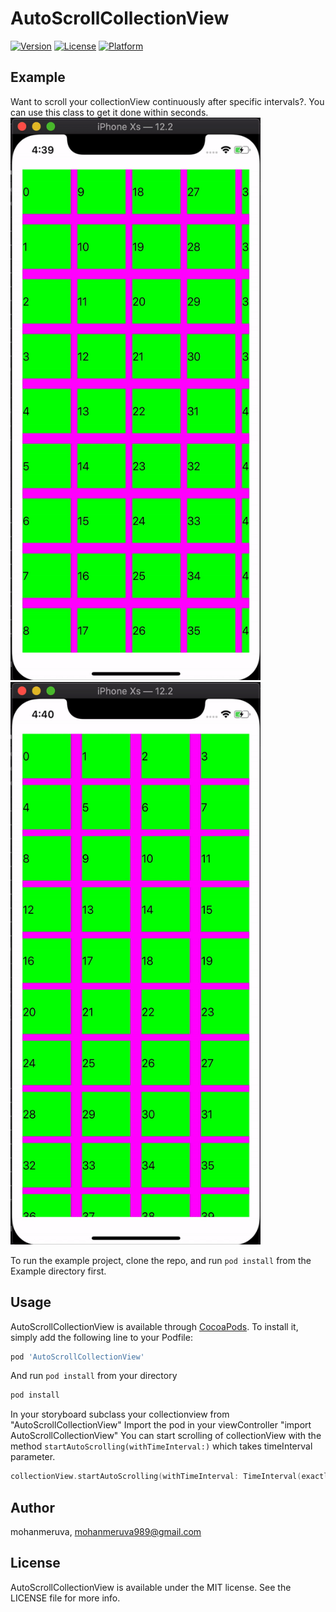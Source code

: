 # AutoScrollCollectionView

[![Version](https://img.shields.io/cocoapods/v/AutoScrollCollectionView.svg?style=flat)](https://cocoapods.org/pods/AutoScrollCollectionView)
[![License](https://img.shields.io/cocoapods/l/AutoScrollCollectionView.svg?style=flat)](https://cocoapods.org/pods/AutoScrollCollectionView)
[![Platform](https://img.shields.io/cocoapods/p/AutoScrollCollectionView.svg?style=flat)](https://cocoapods.org/pods/AutoScrollCollectionView)


## Example
Want to scroll your collectionView continuously after specific intervals?. You can use this class to get it done within seconds.
<span>
<img src="https://github.com/mohankrishnameruva/Assets/blob/master/HorizontalScroll.gif" width="400" height="900">
<img src="https://github.com/mohankrishnameruva/Assets/blob/master/VerticalScroll.gif" width="400" height="900">
</span> 



To run the example project, clone the repo, and run `pod install` from the Example directory first.

## Usage
AutoScrollCollectionView is available through [CocoaPods](https://cocoapods.org). To install
it, simply add the following line to your Podfile:

```ruby
pod 'AutoScrollCollectionView'
```
And run `pod install` from your directory
 ```ruby
 pod install
 ```
 
In your storyboard subclass your collectionview from  "AutoScrollCollectionView"
Import the pod in your viewController "import AutoScrollCollectionView"
You can start scrolling of collectionView with the method `startAutoScrolling(withTimeInterval:)` which takes timeInterval parameter.
```swift
collectionView.startAutoScrolling(withTimeInterval: TimeInterval(exactly: 2.0)!)
```

## Author

mohanmeruva, mohanmeruva989@gmail.com

## License

AutoScrollCollectionView is available under the MIT license. See the LICENSE file for more info.
